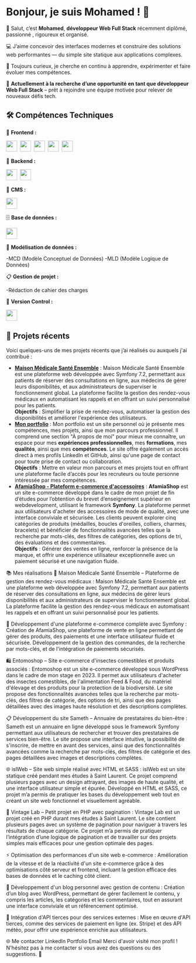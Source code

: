 # Bonjour, je suis Mohamed ! 👋

👋 Salut, c’est **Mohamed**, **développeur Web Full Stack** récemment diplômé, passionné , rigoureux et organisé.

💻 J’aime concevoir des interfaces modernes et construire des solutions web performantes — du simple site statique aux applications complexes.

🚀 Toujours curieux, je cherche en continu à apprendre, expérimenter et faire évoluer mes compétences.

🎯 **Actuellement à la recherche d’une opportunité en tant que développeur Web Full Stack** – prêt à rejoindre une équipe motivée pour relever de nouveaux défis tech.

## 🛠️ Compétences Techniques

🎨 **Frontend :**

<p>
  <img src="https://cdn.jsdelivr.net/gh/devicons/devicon/icons/react/react-original.svg" width="30" />&nbsp;
  <img src="https://cdn.jsdelivr.net/gh/devicons/devicon/icons/html5/html5-original.svg" width="30" />&nbsp;
  <img src="https://cdn.jsdelivr.net/gh/devicons/devicon/icons/css3/css3-original.svg" width="30" />&nbsp;
  <img src="https://cdn.jsdelivr.net/gh/devicons/devicon/icons/javascript/javascript-original.svg" width="30" />&nbsp;
  <img src="https://cdn.jsdelivr.net/gh/devicons/devicon/icons/bootstrap/bootstrap-original.svg" width="30" />
</p>
        
🧩 **Backend :**

<p>
  <img src="https://cdn.jsdelivr.net/gh/devicons/devicon/icons/symfony/symfony-original.svg" width="30" />&nbsp;
  <img src="https://cdn.jsdelivr.net/gh/devicons/devicon/icons/php/php-original.svg" width="30" />
</p>
  

🧱 **CMS :**

<p>
  <img src="https://cdn.jsdelivr.net/gh/devicons/devicon/icons/wordpress/wordpress-original.svg" width="30" />
</p>

🗄️ **Base de données :**

<p>
  <img src="https://cdn.jsdelivr.net/gh/devicons/devicon/icons/mysql/mysql-original.svg" width="30" />
</p>


🧠 **Modélisation de données :**

-MCD (Modèle Conceptuel de Données)
-MLD (Modèle Logique de Données)

📋 **Gestion de projet :**

-Rédaction de cahier des charges

🔧 **Version Control :**

<p>
  <img src="https://cdn.jsdelivr.net/gh/devicons/devicon/icons/github/github-original.svg" width="30" />
</p>


## 🌱 Projets récents

Voici quelques-uns de mes projets récents que j’ai réalisés ou auxquels j'ai contribué :

- **[Maison Médicale Santé Ensemble](https://github.com/MohamedAlshahoud/MaisonMedicale-SanteEnsemble)** : Maison Médicale Santé Ensemble est une plateforme web développée avec Symfony 7.2, permettant aux patients de réserver des consultations en ligne, aux médecins de gérer leurs disponibilités, et aux administrateurs de superviser le fonctionnement global. La plateforme facilite la gestion des rendez-vous médicaux en automatisant les rappels et en offrant un suivi personnalisé pour les patients.  
  **Objectifs** : Simplifier la prise de rendez-vous, automatiser la gestion des disponibilités et améliorer l'expérience des utilisateurs.
- **[Mon portfolio](https://mohamedalshahoud.com/)** : Mon portfolio est un site personnel où je présente mes compétences, mes projets, ainsi que mon parcours professionnel. Il comprend une section "À propos de moi" pour mieux me connaître, un espace pour mes **expériences professionnelles**, mes **formations**, mes **qualités**, ainsi que mes **compétences**. Le site offre également un accès direct à mes profils LinkedIn et GitHub, ainsi qu'une page de contact pour toute prise de contact ou collaboration.  
  **Objectifs** : Mettre en valeur mon parcours et mes projets tout en offrant une plateforme facile d’accès pour les recruteurs ou toute personne intéressée par mes compétences.
- **[AfamiaShop - Plateform e-commerce d'accessoires](https://afamiashop.be/)** : **AfamiaShop** est un site e-commerce développé dans le cadre de mon projet de fin d’études pour l’obtention du brevet d’enseignement supérieur en webdevelopment, utilisant le framework **Symfony**. La plateforme permet aux utilisateurs d'acheter des accessoires de mode de qualité, avec une interface conviviale et sécurisée. Les clients peuvent explorer cinq catégories de produits (médailles, boucles d'oreilles, colliers, charmes, bracelets) et bénéficier de fonctionnalités avancées telles que la recherche par mots-clés, des filtres de catégories, des options de tri, des évaluations et des commentaires.  
  **Objectifs** : Générer des ventes en ligne, renforcer la présence de la marque, et offrir une expérience utilisateur exceptionnelle avec un paiement sécurisé et une navigation fluide.


📚 Mes réalisations
🏥 Maison Médicale Santé Ensemble – Plateforme de gestion des rendez-vous médicaux : Maison Médicale Santé Ensemble est une plateforme web développée avec Symfony 7.2, permettant aux patients de réserver des consultations en ligne, aux médecins de gérer leurs disponibilités et aux administrateurs de superviser le fonctionnement global. La plateforme facilite la gestion des rendez-vous médicaux en automatisant les rappels et en offrant un suivi personnalisé pour les patients.

🛒 Développement d'une plateforme e-commerce complète avec Symfony : Création de AfamiaShop, une plateforme de vente en ligne permettant de gérer des produits, des paiements et une interface utilisateur fluide et sécurisée. Développement de la gestion des commandes, de la recherche par mots-clés, et de l'intégration de paiements sécurisés.

🛍️ Entomoshop – Site e-commerce d'insectes comestibles et produits associés : Entomoshop est un site e-commerce développé sous WordPress dans le cadre de mon stage en 2023. Il permet aux utilisateurs d'acheter des insectes comestibles, de l'alimentation Feed & Food, du matériel d'élevage et des produits pour la protection de la biodiversité. Le site propose des fonctionnalités avancées telles que la recherche par mots-clés, des filtres de catégorie, des options de tri, ainsi que des pages détaillées avec des images haute résolution et des descriptions complètes.

📋 Développement du site Sameth – Annuaire de prestataires du bien-être : Sameth est un annuaire en ligne développé sous le framework Symfony permettant aux utilisateurs de rechercher et trouver des prestataires de services bien-être. Le site propose une interface intuitive, la possibilité de s'inscrire, de mettre en avant des services, ainsi que des fonctionnalités avancées comme la recherche par mots-clés, des filtres de catégorie et des pages détaillées avec images et descriptions complètes.

🌐 islWeb – Site web simple réalisé avec HTML et SASS : islWeb est un site statique créé pendant mes études à Saint Laurent. Ce projet comprend plusieurs pages avec un design attrayant, des images de haute qualité, et une interface utilisateur simple et épurée. Développé en HTML et SASS, ce projet m’a permis de pratiquer les bases du développement web tout en créant un site web fonctionnel et visuellement agréable.

🔌 Vintage Lab – Petit projet en PHP avec pagination : Vintage Lab est un projet créé en PHP durant mes études à Saint Laurent. Le site contient plusieurs pages avec un système de pagination pour naviguer à travers les résultats de chaque catégorie. Ce projet m’a permis de pratiquer l’intégration d’une logique de pagination et de travailler sur des projets simples mais efficaces pour une gestion optimale des pages.

⚡ Optimisation des performances d'un site web e-commerce : Amélioration de la vitesse et de la réactivité d'un site e-commerce grâce à des optimisations côté serveur et frontend, incluant la gestion efficace des bases de données et le caching côté client.

📝 Développement d'un blog personnel avec gestion de contenu : Création d’un blog avec WordPress, permettant de gérer facilement le contenu, y compris les articles, les catégories et les commentaires, tout en assurant une interface conviviale et un référencement optimisé.

🔌 Intégration d'API tierces pour des services externes : Mise en œuvre d'API tierces, comme des services de paiement en ligne (ex. Stripe) et des API météo, pour offrir une expérience enrichie aux utilisateurs.

🌐 Me contacter
LinkedIn
Portfolio
Email
Merci d'avoir visité mon profil ! N'hésitez pas à me contacter si vous avez des questions ou des suggestions. 🙌
